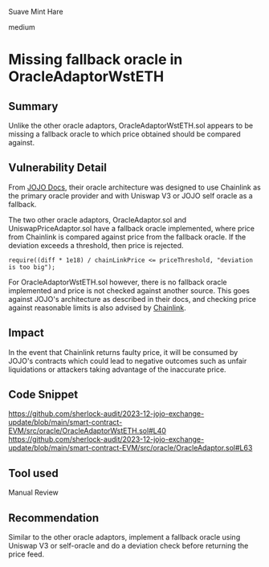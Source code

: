 Suave Mint Hare

medium

# Missing fallback oracle in OracleAdaptorWstETH

## Summary
Unlike the other oracle adaptors, OracleAdaptorWstETH.sol appears to be missing a fallback oracle to which price obtained should be compared against.
## Vulnerability Detail
From [JOJO Docs](https://about.jojo.exchange/jojo-1/trade/pricing#jojo-oracle-architecture), their oracle architecture was designed to use Chainlink as the primary oracle provider and with Uniswap V3 or JOJO self oracle as a fallback.

The two other oracle adaptors, OracleAdaptor.sol and UniswapPriceAdaptor.sol have a fallback oracle implemented, where price from Chainlink is compared against price from the fallback oracle. If the deviation exceeds a threshold, then price is rejected. 

```solidity
require((diff * 1e18) / chainLinkPrice <= priceThreshold, "deviation is too big");
```

For OracleAdaptorWstETH.sol however, there is no fallback oracle implemented and price is not checked against another source. This goes against JOJO's architecture as described in their docs, and checking price against reasonable limits is also advised by [Chainlink](https://docs.chain.link/data-feeds#check-the-latest-answer-against-reasonable-limits).
## Impact
In the event that Chainlink returns faulty price, it will be consumed by JOJO's contracts which could lead to negative outcomes such as unfair liquidations or attackers taking advantage of the inaccurate price.

## Code Snippet
https://github.com/sherlock-audit/2023-12-jojo-exchange-update/blob/main/smart-contract-EVM/src/oracle/OracleAdaptorWstETH.sol#L40
https://github.com/sherlock-audit/2023-12-jojo-exchange-update/blob/main/smart-contract-EVM/src/oracle/OracleAdaptor.sol#L63
## Tool used
Manual Review

## Recommendation
Similar to the other oracle adaptors, implement a fallback oracle using Uniswap V3 or self-oracle and do a deviation check before returning the price feed.